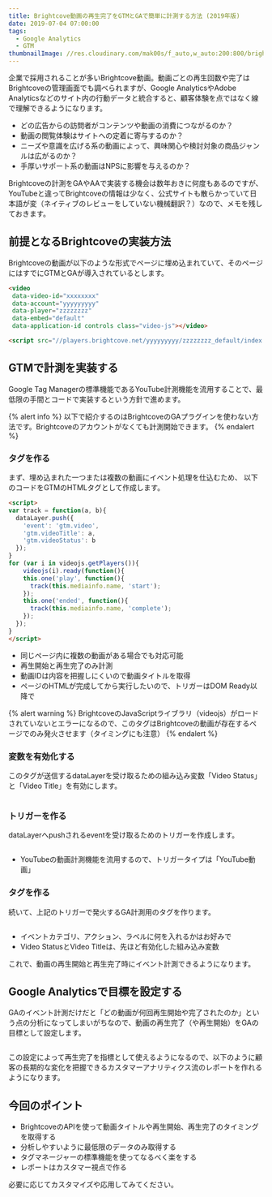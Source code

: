 ```yaml
---
title: Brightcove動画の再生完了をGTMとGAで簡単に計測する方法 (2019年版)
date: 2019-07-04 07:00:00
tags:
  - Google Analytics
  - GTM
thumbnailImage: //res.cloudinary.com/mak00s/f_auto,w_auto:200:800/brightcove-gtm-ga
---
```

企業で採用されることが多いBrightcove動画。動画ごとの再生回数や完了はBrightcoveの管理画面でも調べられますが、Google AnalyticsやAdobe Analyticsなどのサイト内の行動データと統合すると、顧客体験を点ではなく線で理解できるようになります。

- どの広告からの訪問者がコンテンツや動画の消費につながるのか？
- 動画の閲覧体験はサイトへの定着に寄与するのか？
- ニーズや意識を広げる系の動画によって、興味関心や検討対象の商品ジャンルは広がるのか？
- 手厚いサポート系の動画はNPSに影響を与えるのか？

Brightcoveの計測をGAやAAで実装する機会は数年おきに何度もあるのですが、YouTubeと違ってBrightcoveの情報は少なく、公式サイトも散らかっていて日本語が変（ネイティブのレビューをしていない機械翻訳？）なので、メモを残しておきます。
<!-- more -->

## 前提となるBrightcoveの実装方法

Brightcoveの動画が以下のような形式でページに埋め込まれていて、そのページにはすでにGTMとGAが導入されているとします。

```html
<video
 data-video-id="xxxxxxxx"
 data-account="yyyyyyyyy"
 data-player="zzzzzzzz"
 data-embed="default"
 data-application-id controls class="video-js"></video>

<script src="//players.brightcove.net/yyyyyyyyy/zzzzzzzz_default/index.min.js"></script>
```

## GTMで計測を実装する
Google Tag Managerの標準機能であるYouTube計測機能を流用することで、最低限の手間とコードで実装するという方針で進めます。

{% alert info %}
以下で紹介するのはBrightcoveのGAプラグインを使わない方法です。Brightcoveのアカウントがなくても計測開始できます。
{% endalert %}

### タグを作る

まず、埋め込まれた一つまたは複数の動画にイベント処理を仕込むため、
以下のコードをGTMのHTMLタグとして作成します。
```html
<script>
var track = function(a, b){
  dataLayer.push({
    'event': 'gtm.video',
    'gtm.videoTitle': a,
    'gtm.videoStatus': b
  });
}
for (var i in videojs.getPlayers()){
    videojs(i).ready(function(){
    this.one('play', function(){
      track(this.mediainfo.name, 'start');
    });
    this.one('ended', function(){
      track(this.mediainfo.name, 'complete');
    });
  });
}
</script>
```

- 同じページ内に複数の動画がある場合でも対応可能
- 再生開始と再生完了のみ計測
- 動画IDは内容を把握しにくいので動画タイトルを取得
- ページのHTMLが完成してから実行したいので、トリガーはDOM Ready以降で

{% alert warning %}
BrightcoveのJavaScriptライブラリ（videojs）がロードされていないとエラーになるので、このタグはBrightcoveの動画が存在するページでのみ発火させます（タイミングにも注意）
{% endalert %}

### 変数を有効化する

このタグが送信するdataLayerを受け取るための組み込み変数「Video Status」と「Video Title」を有効にします。

<img src="//res.cloudinary.com/mak00s/f_auto,w_auto:200:800/gtm-brightcove-var" alt="" sizes="100vw" />

### トリガーを作る
dataLayerへpushされるeventを受け取るためのトリガーを作成します。

<img src="//res.cloudinary.com/mak00s/f_auto,w_auto:200:800/gtm-brightcove-trigger" alt="" sizes="100vw" />

- YouTubeの動画計測機能を流用するので、トリガータイプは「YouTube動画」

### タグを作る
続いて、上記のトリガーで発火するGA計測用のタグを作ります。

<img src="//res.cloudinary.com/mak00s/f_auto,w_auto:200:800/gtm-brightcove-tag" alt="" sizes="100vw" />

- イベントカテゴリ、アクション、ラベルに何を入れるかはお好みで
- Video StatusとVideo Titleは、先ほど有効化した組み込み変数

これで、動画の再生開始と再生完了時にイベント計測できるようになります。

## Google Analyticsで目標を設定する
GAのイベント計測だけだと「どの動画が何回再生開始や完了されたのか」という点の分析になってしまいがちなので、動画の再生完了（や再生開始）をGAの目標として設定します。

<img src="//res.cloudinary.com/mak00s/f_auto,w_auto:200:800/gtm-brightcove-ga-goal" alt="" sizes="100vw" />

この設定によって再生完了を指標として使えるようになるので、以下のように顧客の長期的な変化を把握できるカスタマーアナリティクス流のレポートを作れるようになります。
<img src="//res.cloudinary.com/mak00s/f_auto,w_auto:200:800/gtm-brightcove-report" alt="" sizes="100vw" />

## 今回のポイント
- BrightcoveのAPIを使って動画タイトルや再生開始、再生完了のタイミングを取得する
- 分析しやすいように最低限のデータのみ取得する
- タグマネージャーの標準機能を使ってなるべく楽をする
- レポートはカスタマー視点で作る

必要に応じてカスタマイズや応用してみてください。
